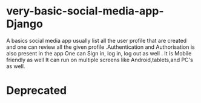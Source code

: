 # very-basic-social-media-app-Django
A basics social media app usually list all the user profile that are created and one can review all the given profile .Authentication and Authorisation is also present in the app One can Sign in, log in, log out as well . It is Mobile friendly as well It can run on multiple screens like Android,tablets,and PC's as well.

# Deprecated
